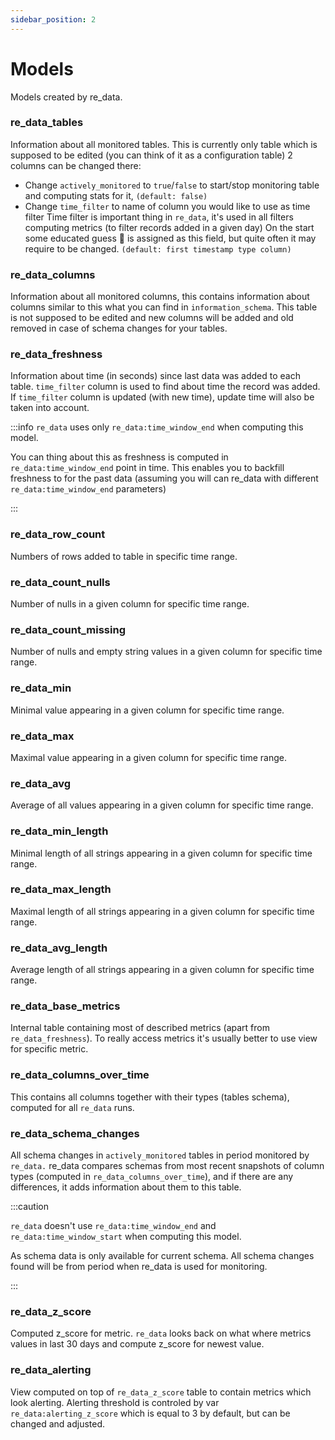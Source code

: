 ```yaml
---
sidebar_position: 2
---
```


# Models

Models created by re_data.

### re_data_tables
Information about all monitored tables. This is currently only table which is supposed to be edited (you can think of it as a configuration table) 
2 columns can be changed there:
- Change `actively_monitored` to `true`/`false` to start/stop monitoring table and computing stats for it, `(default: false)`
- Change `time_filter` to name of column you would like to use as time filter
Time filter is important thing in `re_data`, it's used in all filters computing metrics (to filter records added in a given day)
On the start some educated guess 🙂 is assigned as this field, but quite often it may require to be changed. `(default: first timestamp type column)`


### re_data_columns
Information about all monitored columns, this contains information about columns similar to this
what you can find in `information_schema`. This table is not supposed to be edited and new columns will be added and old removed
in case of schema changes for your tables.

### re_data_freshness
Information about time (in seconds) since last data was added to each table. `time_filter` column is used to find about
time the record was added. If `time_filter` column is updated (with new time), update time will also be taken into account.

:::info
`re_data` uses only `re_data:time_window_end` when computing this model.

You can thing about this as freshness is computed in `re_data:time_window_end` point in time. 
This enables you to backfill freshness to for the past data (assuming you will can re_data with different `re_data:time_window_end` parameters)

:::

### re_data_row_count
Numbers of rows added to table in specific time range.

### re_data_count_nulls
Number of nulls in a given column for specific time range.

### re_data_count_missing
Number of nulls and empty string values in a given column for specific time range.

### re_data_min
Minimal value appearing in a given column for specific time range.

### re_data_max
Maximal value appearing in a given column for specific time range.

### re_data_avg
Average of all values appearing in a given column for specific time range.

### re_data_min_length
Minimal length of all strings appearing in a given column for specific time range.

### re_data_max_length
Maximal length of all strings appearing in a given column for specific time range.

### re_data_avg_length
Average length of all strings appearing in a given column for specific time range.

### re_data_base_metrics
Internal table containing most of described metrics (apart from `re_data_freshness`). To really access
metrics it's usually better to use view for specific metric.

### re_data_columns_over_time
This contains all columns together with their types (tables schema), computed for all `re_data` runs.

### re_data_schema_changes

All schema changes in `actively_monitored` tables in period monitored by `re_data.` 
re_data compares schemas from most recent snapshots of column types (computed in `re_data_columns_over_time`), and if there are
any differences, it adds information about them to this table.

:::caution

`re_data` doesn't use `re_data:time_window_end` and `re_data:time_window_start` when computing this model.

As schema data is only available for current schema. All schema changes found will be from period when re_data is used for monitoring.

:::

### re_data_z_score
Computed z_score for metric. `re_data` looks back on what where metrics values in last 30 days and compute z_score for newest value.

### re_data_alerting
View computed on top of `re_data_z_score` table to contain metrics which look alerting. Alerting threshold is controled by var `re_data:alerting_z_score`
which is equal to 3 by default, but can be changed and adjusted.

